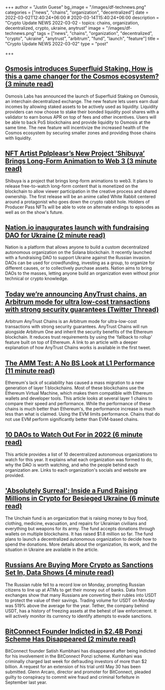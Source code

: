 +++
author = "Justin Guese"
bg_image = "/images/df-technews.png"
categories = ["news", "chains", "organization", "decentralized"]
date = 2022-03-02T12:40:24+06:00 # 2020-03-14T15:40:24+06:00
description = "Crypto Update NEWS 2022-03-02 - topics: chains, organization, decentralized, crypto, ukraine, anytrust"
image = "/images/df-technews.png"
tags = ["news", "chains", "organization", "decentralized", "crypto", "ukraine", "anytrust", "arbitrum", "fund", "launch", "feature"]
title = "Crypto Update NEWS 2022-03-02"
type = "post"

+++

## [Osmosis introduces Superfluid Staking. How is this a game changer for the Cosmos ecosystem? (3 minute read)](https://cryptoslate.com/osmosis-introduces-superfluid-staking-how-is-this-a-game-changer-for-the-cosmos-ecosystem/)

Osmosis Labs has announced the launch of Superfluid Staking on Osmosis, an interchain decentralized exchange. The new feature lets users earn dual incomes by allowing staked assets to be actively used as liquidity. Liquidity providers can now choose to stake their bonded liquidity pool shares with a validator to earn bonus APR on top of fees and other incentives. Users will be able to back PoS blockchains and provide liquidity to Osmosis at the same time. The new feature will incentivize the increased health of the Cosmos ecosystem by securing smaller zones and providing those chains with liquidity.

## [NFT Artist Pplpleasr’s New Project ‘Shibuya’ Brings Long-Form Animation to Web 3 (3 minute read)](https://www.coindesk.com/business/2022/03/01/nft-artist-pplpleasrs-new-project-shibuya-brings-long-form-animation-to-web-3/)

Shibuya is a project that brings long-form animations to web3. It plans to release free-to-watch long-form content that is monetized on the blockchain to allow viewer participation in the creative process and shared ownership. The first release will be an anime called White Rabbit centered around a protagonist who goes down the crypto rabbit hole. Holders of Producer Pass NFTs will be able to vote on alternate endings to episodes as well as on the show's future.

## [Nation.io inaugurates launch with fundraising DAO for Ukraine (2 minute read)](https://cryptoslate.com/nation-io-inaugurates-launch-with-fundraising-dao-for-ukraine/)

Nation is a platform that allows anyone to build a custom decentralized autonomous organization on the Solana blockchain. It recently launched with a fundraising DAO to support Ukraine against the Russian invasion. DAOs can be used for crowdfunding, investing as a group, to organize for different causes, or to collectively purchase assets. Nation aims to bring DAOs to the masses, letting anyone build an organization even without prior technical or crypto knowledge.

## [Today we’re announcing AnyTrust chains, an Arbitrum mode for ultra low-cost transactions with strong security guarantees (Twitter Thread)](https://twitter.com/arbitrum/status/1498799298552676357)

Arbitrum AnyTrust Chains is an Arbitrum mode for ultra-low-cost transactions with strong security guarantees. AnyTrust Chains will run alongside Arbitrum One and inherit the security benefits of the Ethereum blockchain. It reduces trust requirements by using the 'fallback to rollup' feature built on top of Ethereum. A link to an article with a deeper explanation of how AnyTrust Chains works is available in the first tweet.

## [The AMM Test: A No BS Look at L1 Performance (11 minute read)](https://medium.com/dragonfly-research/the-amm-test-a-no-bs-look-at-l1-performance-4c8c2129d581)

Ethereum's lack of scalability has caused a mass migration to a new generation of layer 1 blockchains. Most of these blockchains use the Ethereum Virtual Machine, which makes them compatible with Ethereum wallets and developer tools. This article looks at several layer 1 chains to compare their speed and performance. While the performance of these chains is much better than Ethereum's, the performance increase is much less than what is claimed. Using the EVM limits performance. Chains that do not use EVM perform significantly better than EVM-based chains.

## [10 DAOs to Watch Out For in 2022 (6 minute read)](https://mirror.xyz/0x7B0befc5B043148Cd7bD5cFeEEf7BC63D28edEC0/p-jNO7k3-QYl9xVjqWdsKF3Dvy2twQWoKC0vMCeOlsA)

This article provides a list of 10 decentralized autonomous organizations to watch for this year. It explains what each organization was formed to do, why the DAO is worth watching, and who the people behind each organization are. Links to each organization's socials and website are provided.

## ['Absolutely Surreal': Inside a Fund Raising Millions in Crypto for Besieged Ukraine (6 minute read)](https://www.coindesk.com/layer2/2022/03/01/absolutely-surreal-inside-a-fund-raising-millions-in-crypto-for-besieged-ukraine/)

The Unchain fund is an organization that is raising money to buy food, clothing, medicine, evacuation, and repairs for Ukrainian civilians and everything but weapons for its army. The fund accepts donations through wallets on multiple blockchains. It has raised $1.8 million so far. The fund plans to launch a decentralized autonomous organization to decide how to spend the donations. More details about the organization, its work, and the situation in Ukraine are available in the article.

## [Russians Are Buying More Crypto as Sanctions Set In, Data Shows (4 minute read)](https://www.vice.com/en/article/4awb9m/russians-are-piling-into-crypto-amid-financial-sanctions-data-show)

The Russian ruble fell to a record low on Monday, prompting Russian citizens to line up at ATMs to get their money out of banks. Data from exchanges show that many Russians are converting their rubles into USDT to protect the value of their savings. Trading volume for USDT on Monday was 519% above the average for the year. Tether, the company behind USDT, has a history of freezing assets at the behest of law enforcement. It will actively monitor its currency to identify attempts to evade sanctions.

## [BitConnect Founder Indicted in $2.4B Ponzi Scheme Has Disappeared (2 minute read)](https://www.coindesk.com/policy/2022/03/01/bitconnect-founder-indicted-in-24b-ponzi-scheme-has-disappeared/)

BitConnect founder Satish Kumbhani has disappeared after being indicted for his involvement in the BitConnect Ponzi scheme. Kumbhani was criminally charged last week for defrauding investors of more than $2 billion. A request for an extension of his trial until May 30 has been submitted. Glenn Arcaro, director and promoter for BitConnect, pleaded guilty to conspiracy to commit wire fraud and criminal forfeiture in September last year.

